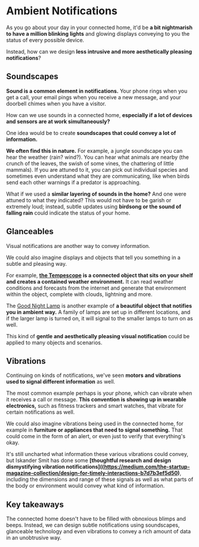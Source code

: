 # Ambient Notifications

As you go about your day in your connected home, it'd be **a bit nightmarish to have a million blinking lights** and glowing displays conveying to you the status of every possible device. 

Instead, how can we design **less intrusive and more aesthetically pleasing notifications**? 

## Soundscapes

**Sound is a common element in notifications.** Your phone rings when you get a call, your email pings when you receive a new message, and your doorbell chimes when you have a visitor. 

How can we use sounds in a connected home, **especially if a lot of devices and sensors are at work simultaneously?** 

One idea would be to create **soundscapes that could convey a lot of information.** 

**We often find this in nature.** For example, a jungle soundscape you can hear the weather (rain? wind?). You can hear what animals are nearby (the crunch of the leaves, the swish of some vines, the chattering of little mammals). If you are attuned to it, you can pick out individual species and sometimes even understand what they are communicating, like when birds send each other warnings if a predator is approaching.

What if we used a **similar layering of sounds in the home?** And one were attuned to what they indicated? This would not have to be garish or extremely loud; instead, subtle updates using **birdsong or the sound of falling rain** could indicate the status of your home. 

## Glanceables 

Visual notifications are another way to convey information. 

We could also imagine displays and objects that tell you something in a subtle and pleasing way. 

For example, **[the Tempescope](http://www.tempescope.com/) is a connected object that sits on your shelf and creates a contained weather environment.** It can read weather conditions and forecasts from the internet and generate that environment within the object, complete with clouds, lightning and more. 

The [Good Night Lamp](http://goodnightlamp.com/) is another example of **a beautiful object that notifies you in ambient way.** A family of lamps are set up in different locations, and if the larger lamp is turned on, it will signal to the smaller lamps to turn on as well. 

This kind of **gentle and aesthetically pleasing visual notification** could be applied to many objects and scenarios.   

## Vibrations

Continuing on kinds of notifications, we've seen **motors and vibrations used to signal different information** as well. 

The most common example perhaps is your phone, which can vibrate when it receives a call or message. **This convention is showing up in wearable electronics,** such as fitness trackers and smart watches, that vibrate for certain notifications as well. 

We could also imagine vibrations being used in the connected home, for example in **furniture or appliances that need to signal something.** That could come in the form of an alert, or even just to verify that everything's okay. 

It's still uncharted what information these various vibrations could convey, but Iskander Smit has done some **[thoughtful research and design dismystifying vibration notifications]((https://medium.com/the-startup-magazine-collection/design-for-timely-interactions-b7d7b3ef5d50)**, including the dimensions and range of these signals as well as what parts of the body or environment would convey what kind of information. 

## Key takeaways

The connected home doesn't have to be filled with obnoxious blimps and beeps. Instead, we can design subtle notifications using soundscapes, glanceable technology and even vibrations to convey a rich amount of data in an unobtrusive way. 


 
